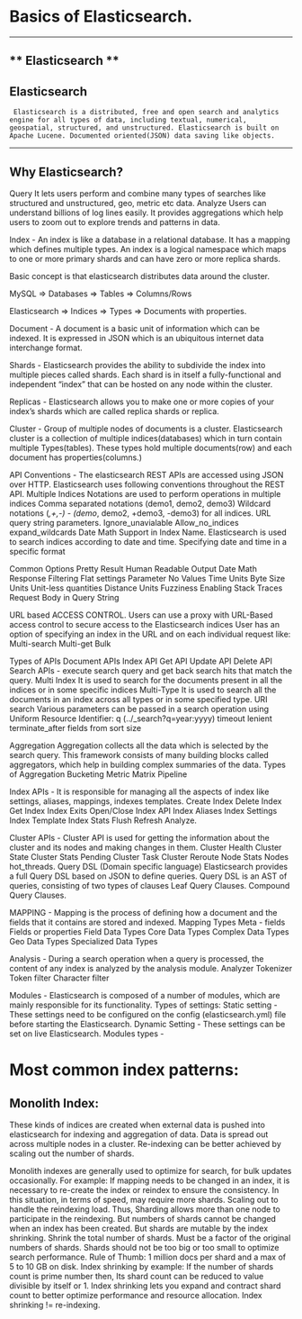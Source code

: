 # Basics of Elasticsearch. 
---
** Elasticsearch **
---

## Elasticsearch 
```
 Elasticsearch is a distributed, free and open search and analytics engine for all types of data, including textual, numerical, geospatial, structured, and unstructured. Elasticsearch is built on Apache Lucene. Documented oriented(JSON) data saving like objects. 
```
---



## Why Elasticsearch?
   Query
        It lets users perform and combine many types of searches like structured and unstructured, geo, metric etc data. 
        Analyze	
 Users can understand billions of log lines easily.
It provides aggregations which help users to zoom out to explore trends and patterns in data.

Index - 
An index is  like a database in a relational database. It has a mapping which defines multiple types.
An index is a logical namespace which maps to one or more primary shards and can have zero or more replica shards.

Basic concept is that elasticsearch distributes data around the cluster.

MySQL ⇒ Databases ⇒ Tables ⇒ Columns/Rows

Elasticsearch ⇒ Indices ⇒ Types ⇒ Documents with properties.

Document - A document is a basic unit of information which can be indexed. It is expressed in JSON which is an ubiquitous internet data interchange format.

Shards - Elasticsearch provides the ability to subdivide the index into multiple pieces called shards. Each shard is in itself a fully-functional and independent “index” that can be hosted on any node within the cluster.

Replicas - Elasticsearch allows you to make one or more copies of your index’s shards which are called replica shards or replica.

Cluster - Group of multiple nodes of documents is a cluster.
Elasticsearch cluster is a collection of multiple indices(databases) which in turn contain multiple Types(tables). These types hold multiple documents(row) and each document has properties(columns.)


API Conventions - The elasticsearch REST APIs are accessed using JSON over HTTP. Elasticsearch uses following conventions throughout the REST API.
Multiple Indices
Notations are used to perform operations in multiple indices
Comma separated notations (demo1, demo2, demo3)
Wildcard notations (*,+,-) - (demo*, demo2, +demo3, -demo3) for all indices.
URL query string parameters.
Ignore_unavialable
Allow_no_indices
expand_wildcards
Date Math Support in Index Name.
Elasticsearch is used to search indices according to date and time.
Specifying date and time in a specific format

Common Options
Pretty Result
Human Readable Output
Date Math
Response Filtering
Flat settings
Parameter
No Values
Time Units
Byte Size Units
Unit-less quantities
Distance Units
Fuzziness
Enabling Stack Traces
Request Body in Query String


URL based ACCESS CONTROL.
Users can use a proxy with URL-Based access control to secure access to the Elasticsearch indices
User has an option of specifying an index in the URL and on each individual request like:
Multi-search
Multi-get
Bulk


Types of APIs
Document APIs
Index API
Get API
Update API
Delete API
Search APIs - execute search query and get back search hits that match the query.
Multi Index 
It is used to search for the documents present in all the indices or in some specific indices
Multi-Type
It is used to search all the documents in an index across all types or in some specified type.
URI search
Various parameters can be passed in a search operation using Uniform Resource Identifier:
q (../_search?q=year:yyyy)
timeout
lenient
terminate_after
fields
from
sort
size


Aggregation
Aggregation collects all the data which is selected by the search query. This framework consists of many building blocks called aggregators, which help in building complex summaries of the data.
Types of Aggregation
Bucketing
Metric
Matrix
Pipeline

Index APIs - It is responsible for managing all the aspects of index like settings, aliases, mappings, indexes templates.
Create Index
Delete Index
Get Index
Index Exits
Open/Close Index API
Index Aliases
Index Settings
Index Template
Index Stats
Flush
Refresh
Analyze.

Cluster APIs - Cluster API is used for getting the information about the cluster and its nodes and making changes in them.
Cluster Health
Cluster State
Cluster Stats
Pending Cluster Task
Cluster Reroute
Node Stats
Nodes hot_threads.
Query DSL (Domain specific language)
Elasticsearch provides a full Query DSL based on JSON to define queries. Query DSL is an AST of queries, consisting of two types of clauses
Leaf Query Clauses.
Compound Query Clauses.


MAPPING  - Mapping is the process of defining how a document and the fields that it contains are stored and indexed.
Mapping Types 
Meta - fields
Fields or properties
Field Data Types
Core Data Types
Complex Data Types
Geo Data Types
Specialized Data Types

Analysis -  During a search operation when a query is processed, the content of any index is analyzed by the analysis module.
Analyzer 
Tokenizer
Token filter
Character filter

Modules - Elasticsearch is composed of a number of modules, which are mainly responsible for its functionality.
Types of settings:
Static setting -  These settings need to be configured on the config (elasticsearch.yml) file before starting the Elasticsearch.
Dynamic Setting - These settings can be set on live Elasticsearch.
Modules types - 

# Most common index patterns:

## Monolith Index:
These kinds of indices are created when external data is pushed into elasticsearch for indexing and aggregation of data. Data is spread out across multiple nodes in a cluster. 
Re-indexing can be better achieved by scaling out the number of shards.






Monolith indexes are generally used to optimize for search, for bulk updates occasionally. 
For example: If mapping needs to be changed in an index, it is necessary to re-create the index or reindex to ensure the consistency. 
In this situation, in terms of speed, may require more shards. Scaling out to handle the reindexing load. Thus, Sharding allows more than one node to participate in the reindexing. But numbers of shards cannot be changed when an index has been created.
But shards are mutable by the index shrinking.
Shrink the total number of shards.
Must be a factor of the original numbers of shards.
Shards should not be too big or too small to optimize search performance.
Rule of Thumb: 1 million docs per shard and a max of 5 to 10 GB on disk.
Index shrinking by example: If the number of shards count is prime number then, Its shard count can be reduced to value divisible by itself or 1.
Index shrinking lets you expand and contract shard count to better optimize performance and resource allocation.
Index shrinking != re-indexing.

